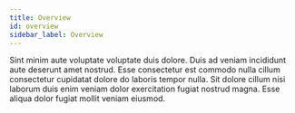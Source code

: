 ```yaml
---
title: Overview
id: overview
sidebar_label: Overview
---
```


Sint minim aute voluptate voluptate duis dolore. Duis ad veniam incididunt aute deserunt amet nostrud. Esse consectetur est commodo nulla cillum consectetur cupidatat dolore do laboris tempor nulla. Sit dolore cillum nisi laborum duis enim veniam dolor exercitation fugiat nostrud magna. Esse aliqua dolor fugiat mollit veniam eiusmod.

